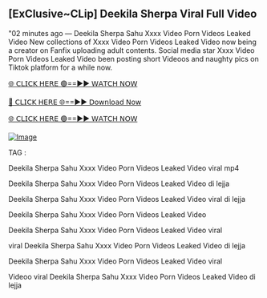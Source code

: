 ## [ExClusive~CLip] Deekila Sherpa Viral Full Video


"02 minutes ago —  Deekila Sherpa Sahu Xxxx Video Porn Videos Leaked Video New collections of   Xxxx Video Porn Videos Leaked Video now being a creator on Fanfix uploading adult contents. Social media star   Xxxx Video Porn Videos Leaked Video been posting short Videoos and naughty pics on Tiktok platform for a while now.


[🌐 𝖢𝖫𝖨𝖢𝖪 𝖧𝖤𝖱𝖤 🟢==►► 𝖶𝖠𝖳𝖢𝖧 𝖭𝖮𝖶](https://3-tanei-pinik.blogspot.com/2025/02/viral-video.html)

[🔴 𝖢𝖫𝖨𝖢𝖪 𝖧𝖤𝖱𝖤 🌐==►► 𝖣𝗈𝗐𝗇𝗅𝗈𝖺𝖽 𝖭𝗈𝗐](https://3-tanei-pinik.blogspot.com/2025/02/viral-video.html)

[🌐 𝖢𝖫𝖨𝖢𝖪 𝖧𝖤𝖱𝖤 🟢==►► 𝖶𝖠𝖳𝖢𝖧 𝖭𝖮𝖶](https://3-tanei-pinik.blogspot.com/2025/02/viral-video.html)

[![Image](https://github.com/user-attachments/assets/ff3b7bd4-415c-4ca3-a6c8-b1f096193c29)](https://3-tanei-pinik.blogspot.com/2025/02/viral-video.html)


TAG :

Deekila Sherpa Sahu Xxxx Video Porn Videos Leaked Video viral mp4

Deekila Sherpa Sahu Xxxx Video Porn Videos Leaked Video di lejja

Deekila Sherpa Sahu Xxxx Video Porn Videos Leaked Video viral di lejja

Deekila Sherpa Sahu Xxxx Video Porn Videos Leaked Video

Deekila Sherpa Sahu Xxxx Video Porn Videos Leaked Video viral

viral Deekila Sherpa Sahu Xxxx Video Porn Videos Leaked Video di lejja

Deekila Sherpa Sahu Xxxx Video Porn Videos Leaked Video viral

Videoo viral Deekila Sherpa Sahu Xxxx Video Porn Videos Leaked Video di lejja
